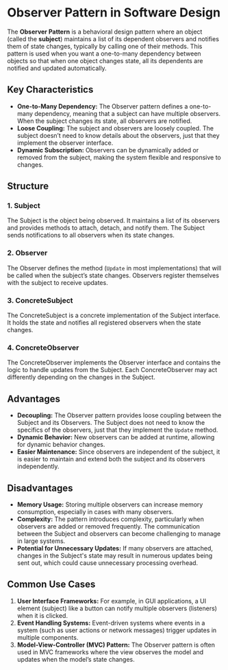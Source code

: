 # Observer Pattern in Software Design

The **Observer Pattern** is a behavioral design pattern where an object (called the **subject**) maintains a list of its dependent observers and notifies them of state changes, typically by calling one of their methods. This pattern is used when you want a one-to-many dependency between objects so that when one object changes state, all its dependents are notified and updated automatically.

## Key Characteristics
- **One-to-Many Dependency:** The Observer pattern defines a one-to-many dependency, meaning that a subject can have multiple observers. When the subject changes its state, all observers are notified.
- **Loose Coupling:** The subject and observers are loosely coupled. The subject doesn’t need to know details about the observers, just that they implement the observer interface.
- **Dynamic Subscription:** Observers can be dynamically added or removed from the subject, making the system flexible and responsive to changes.

## Structure

### 1. **Subject**
The Subject is the object being observed. It maintains a list of its observers and provides methods to attach, detach, and notify them. The Subject sends notifications to all observers when its state changes.

### 2. **Observer**
The Observer defines the method (`Update` in most implementations) that will be called when the subject’s state changes. Observers register themselves with the subject to receive updates.

### 3. **ConcreteSubject**
The ConcreteSubject is a concrete implementation of the Subject interface. It holds the state and notifies all registered observers when the state changes.

### 4. **ConcreteObserver**
The ConcreteObserver implements the Observer interface and contains the logic to handle updates from the Subject. Each ConcreteObserver may act differently depending on the changes in the Subject.

## Advantages
- **Decoupling:** The Observer pattern provides loose coupling between the Subject and its Observers. The Subject does not need to know the specifics of the observers, just that they implement the `Update` method.
- **Dynamic Behavior:** New observers can be added at runtime, allowing for dynamic behavior changes.
- **Easier Maintenance:** Since observers are independent of the subject, it is easier to maintain and extend both the subject and its observers independently.

## Disadvantages
- **Memory Usage:** Storing multiple observers can increase memory consumption, especially in cases with many observers.
- **Complexity:** The pattern introduces complexity, particularly when observers are added or removed frequently. The communication between the Subject and observers can become challenging to manage in large systems.
- **Potential for Unnecessary Updates:** If many observers are attached, changes in the Subject's state may result in numerous updates being sent out, which could cause unnecessary processing overhead.

## Common Use Cases
1. **User Interface Frameworks:** For example, in GUI applications, a UI element (subject) like a button can notify multiple observers (listeners) when it is clicked.
2. **Event Handling Systems:** Event-driven systems where events in a system (such as user actions or network messages) trigger updates in multiple components.
3. **Model-View-Controller (MVC) Pattern:** The Observer pattern is often used in MVC frameworks where the view observes the model and updates when the model’s state changes.

